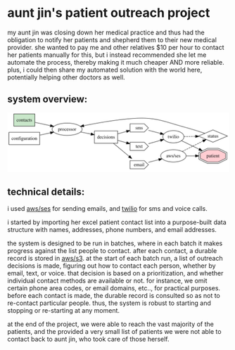 # aunt jin's patient outreach project

my aunt jin was closing down her medical practice and thus had the obligation to notify her patients and shepherd
them to their new medical provider. she wanted to pay me and other relatives $10 per hour to contact her patients manually for this, but i 
instead recommended she let me automate the process, thereby making it much cheaper AND more reliable. plus,
i could then share my automated solution with the world here, potentially helping other doctors as well.

## system overview:

![system overview](overview/graph.svg)

## technical details:

i used [aws/ses](https://aws.amazon.com/ses/) for sending emails, 
and [twilio](https://www.twilio.com/) for sms and voice calls. 

i started by importing her excel patient contact list into a purpose-built data structure with names, addresses, phone numbers, and email addresses.

the system is designed to be run in batches, where in each batch it makes progress against the list people to contact.
after each contact, a durable record is stored in [aws/s3](https://aws.amazon.com/s3/). at the start of each 
batch run, a list of outreach decisions is made, figuring out how to contact each person, whether by email, text,
or voice. that decision is based on a prioritization, and whether individual contact methods are available or not. 
for instance, we omit certain phone area codes, or email domains, etc.., for practical purposes. before each contact
is made, the durable record is consulted so as not to re-contact particular people. thus, the system is robust
to starting and stopping or re-starting at any moment.

at the end of the project, we were able to reach the vast majority of the patients, and the provided a very small
list of patients we were not able to contact back to aunt jin, who took care of those herself.


